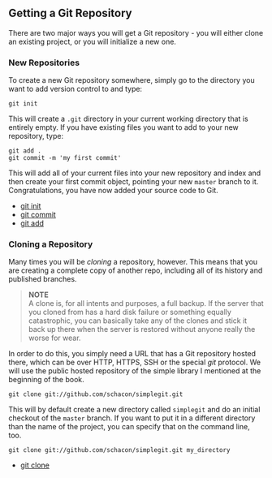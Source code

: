 <!--
SPDX-FileCopyrightText: 2008 Geoffrey Grosenbach <boss@topfunky.com>
SPDX-FileCopyrightText: 2008 Scott Chacon <schacon@gmail.com>

SPDX-License-Identifier: CC-BY-SA-3.0
-->

## Getting a Git Repository

There are two major ways you will get a Git repository -
you will either clone an existing project,
or you will initialize a new one.

### New Repositories

To create a new Git repository somewhere,
simply go to the directory you want to add version control to and type:

```shell
git init
```

This will create a `.git` directory in your current working directory
that is entirely empty.
If you have existing files you want to add to your new repository,
type:

```shell
git add .
git commit -m 'my first commit'
```

This will add all of your current files into your new repository
and index and then create your first commit object,
pointing your new `master` branch to it.
Congratulations,
you have now added your source code to Git.

- [git init](https://mirrors.edge.kernel.org/pub/software/scm/git/docs/git-init.html)
- [git commit](https://mirrors.edge.kernel.org/pub/software/scm/git/docs/git-commit.html)
- [git add](https://mirrors.edge.kernel.org/pub/software/scm/git/docs/git-add.html)

### Cloning a Repository

Many times you will be *cloning* a repository,
however.
This means that you are creating a complete copy of another repo,
including all of its history and published branches.

> **NOTE** \
A clone is,
for all intents and purposes,
a full backup.
If the server that you cloned from has a hard disk failure
or something equally catastrophic,
you can basically take any of the clones
and stick it back up there when the server is restored
without anyone really the worse for wear.

In order to do this,
you simply need a URL that has a Git repository hosted there,
which can be over HTTP,
HTTPS,
SSH or the special *git* protocol.
We will use the public hosted repository
of the simple library I mentioned at the beginning of the book.

```shell
git clone git://github.com/schacon/simplegit.git
```

This will by default create a new directory called `simplegit`
and do an initial checkout of the `master` branch.
If you want to put it in a different directory than the name of the project,
you can specify that on the command line,
too.

```shell
git clone git://github.com/schacon/simplegit.git my_directory
```

- [git clone](https://mirrors.edge.kernel.org/pub/software/scm/git/docs/git-clone.html)
